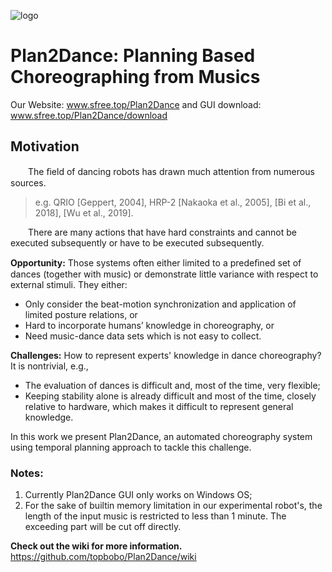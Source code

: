 ![logo](https://github.com/topbobo/Plan2Dance/blob/master/Plan2Dance/logo.png)
# Plan2Dance: Planning Based Choreographing from Musics

Our Website: www.sfree.top/Plan2Dance and GUI download: www.sfree.top/Plan2Dance/download

## Motivation

&emsp;&emsp;The ﬁeld of dancing robots has drawn much attention from numerous sources.
> e.g. QRIO [Geppert, 2004], HRP-2 [Nakaoka et al., 2005], [Bi et al., 2018],  [Wu et al., 2019].

&emsp;&emsp;There are many actions that have hard constraints and cannot be executed subsequently or have to be executed subsequently.

**Opportunity:** Those systems often either limited to a predeﬁned set of dances (together with music) or demonstrate little variance with respect to external stimuli. They either:
- Only consider the beat-motion synchronization and application of limited posture relations, or
- Hard to incorporate humans’ knowledge in choreography, or 
- Need  music-dance data sets which is not easy to collect.

**Challenges:** 
How to represent experts' knowledge in dance choreography? It is nontrivial, e.g.,

- The evaluation of dances is difficult and, most of the time, very flexible;
- Keeping stability alone is already difficult and most of the time, closely relative to hardware, which makes it difficult to represent general knowledge.

In this work we present Plan2Dance, an automated choreography system using temporal planning approach to tackle this challenge.

### Notes:
1. Currently Plan2Dance GUI only works on Windows OS;
2. For the sake of builtin memory limitation in our experimental robot's, the length of the input music is restricted to less than 1 minute. The exceeding part will be cut off directly.

**Check out the wiki for more information.**
https://github.com/topbobo/Plan2Dance/wiki
